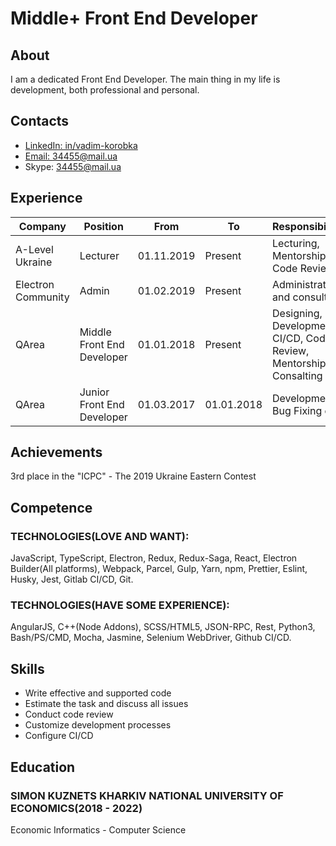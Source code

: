 # Middle+ Front End Developer

## About

I am a dedicated Front End Developer. The main thing in my life is development, both professional and personal.

## Contacts

- [LinkedIn: in/vadim-korobka](https://www.linkedin.com/in/vadim-korobka/)
- [Email: 34455@mail.ua](mailto://34455@mail.ua)
- Skype: 34455@mail.ua

## Experience

| Company            | Position                   | From       | To         | Responsibilities                                                   |
| ------------------ | -------------------------- | ---------- | ---------- | ------------------------------------------------------------------ |
| A-Level Ukraine    | Lecturer                   | 01.11.2019 | Present    | Lecturing, Mentorship, Code Review                                 |
| Electron Community | Admin                      | 01.02.2019 | Present    | Administration and consulting                                      |
| QArea              | Middle Front End Developer | 01.01.2018 | Present    | Designing, Development, CI/CD, Code Review, Mentorship, Consalting |
| QArea              | Junior Front End Developer | 01.03.2017 | 01.01.2018 | Development, Bug Fixing etc                                        |

## Achievements

3rd place in the "ICPC" - The 2019 Ukraine Eastern Contest

## Competence

### TECHNOLOGIES(LOVE AND WANT):

JavaScript, TypeScript, Electron, Redux, Redux-Saga, React, Electron Builder(All platforms), Webpack, Parcel, Gulp, Yarn, npm, Prettier, Eslint, Husky, Jest, Gitlab CI/CD, Git.

### TECHNOLOGIES(HAVE SOME EXPERIENCE):

AngularJS, C++(Node Addons), SCSS/HTML5, JSON-RPC, Rest, Python3, Bash/PS/CMD, Mocha, Jasmine, Selenium WebDriver, Github CI/CD.

## Skills

- Write effective and supported code
- Estimate the task and discuss all issues
- Conduct code review
- Customize development processes
- Сonfigure CI/CD

## Education

### SIMON KUZNETS KHARKIV NATIONAL UNIVERSITY OF ECONOMICS(2018 - 2022)

Economic Informatics - Computer Science
